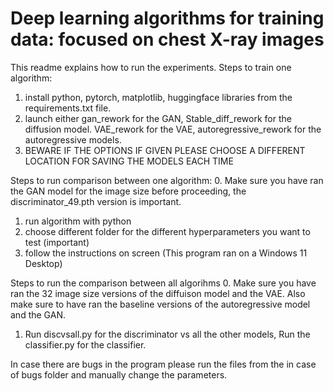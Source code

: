 # Deep learning algorithms for training data: focused on chest X-ray images
This readme explains how to run the experiments.
Steps to train one algorithm:
1. install python, pytorch, matplotlib, huggingface libraries from the requirements.txt file.
2. launch either gan_rework for the GAN, Stable_diff_rework for the diffusion model. VAE_rework for the VAE, autoregressive_rework for the autoregressive models.
3. BEWARE IF THE OPTIONS IF GIVEN PLEASE CHOOSE A DIFFERENT LOCATION FOR SAVING THE MODELS EACH TIME

Steps to run comparison between one algorithm:
0. Make sure you have ran the GAN model for the image size before proceeding, the discriminator_49.pth version is important.
1. run algorithm with python
2. choose different folder for the different hyperparameters you want to test (important)
3. follow the instructions on screen
(This program ran on a Windows 11 Desktop)

Steps to run the comparison between all algorihms
0. Make sure you have ran the 32 image size versions of the diffuison model and the VAE. Also make sure to have ran the baseline versions of the autoregressive model and the GAN.
1. Run discvsall.py for the discriminator vs all the other models, Run the classifier.py for the classifier.

In case there are bugs in the program please run the files from the in case of bugs folder and manually change the parameters.
